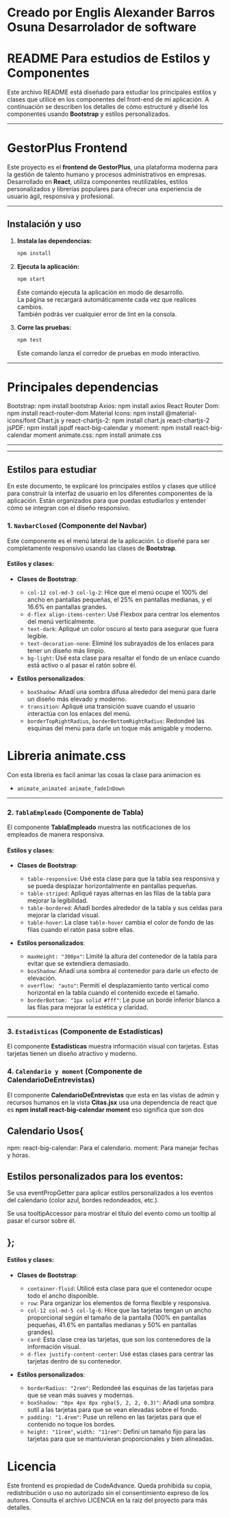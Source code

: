 # Creado por Englis Alexander Barros Osuna Desarrolador de software

# README Para estudios de Estilos y Componentes

Este archivo README está diseñado para estudiar los principales estilos y clases que utilicé en los componentes del front-end de mi aplicación. A continuación se describen los detalles de cómo estructuré y diseñé los componentes usando **Bootstrap** y estilos personalizados.

---

# GestorPlus Frontend

Este proyecto es el **frontend de GestorPlus**, una plataforma moderna para la gestión de talento humano y procesos administrativos en empresas.  
Desarrollado en **React**, utiliza componentes reutilizables, estilos personalizados y librerías populares para ofrecer una experiencia de usuario ágil, responsiva y profesional.

---

## Instalación y uso

1. **Instala las dependencias:**

   ```sh
   npm install
   ```

2. **Ejecuta la aplicación:**

   ```sh
   npm start
   ```

   Este comando ejecuta la aplicación en modo de desarrollo.\
   La página se recargará automáticamente cada vez que realices cambios.\
   También podrás ver cualquier error de lint en la consola.

3. **Corre las pruebas:**

   ```sh
   npm test
   ```

   Este comando lanza el corredor de pruebas en modo interactivo.

---

# Principales dependencias

Bootstrap: npm install bootstrap
Axios: npm install axios
React Router Dom: npm install react-router-dom
Material Icons: npm install @material-icons/font
Chart.js y react-chartjs-2: npm install chart.js react-chartjs-2
jsPDF: npm install jspdf
react-big-calendar y moment: npm install react-big-calendar moment
animate.css: npm install animate.css

---

---

## Estilos para estudiar

En este documento, te explicaré los principales estilos y clases que utilicé para construir la interfaz de usuario en los diferentes componentes de la aplicación. Están organizados para que puedas estudiarlos y entender cómo se integran con el diseño responsivo.

### 1. `NavbarClosed` (Componente del Navbar)

Este componente es el menú lateral de la aplicación. Lo diseñé para ser completamente responsivo usando las clases de **Bootstrap**.

#### Estilos y clases:

- **Clases de Bootstrap**:

  - `col-12 col-md-3 col-lg-2`: Hice que el menú ocupe el 100% del ancho en pantallas pequeñas, el 25% en pantallas medianas, y el 16.6% en pantallas grandes.
  - `d-flex align-items-center`: Usé Flexbox para centrar los elementos del menú verticalmente.
  - `text-dark`: Apliqué un color oscuro al texto para asegurar que fuera legible.
  - `text-decoration-none`: Eliminé los subrayados de los enlaces para tener un diseño más limpio.
  - `bg-light`: Usé esta clase para resaltar el fondo de un enlace cuando está activo o al pasar el ratón sobre él.

- **Estilos personalizados**:
  - `boxShadow`: Añadí una sombra difusa alrededor del menú para darle un diseño más elevado y moderno.
  - `transition`: Apliqué una transición suave cuando el usuario interactúa con los enlaces del menú.
  - `borderTopRightRadius`, `borderBottomRightRadius`: Redondeé las esquinas del menú para darle un toque más amigable y moderno.

# Libreria animate.css

Con esta libreria es facil animar las cosas la clase para animacion es

- `animate_animated animate_fadeInDown`

---

### 2. `TablaEmpleado` (Componente de Tabla)

El componente **TablaEmpleado** muestra las notificaciones de los empleados de manera responsiva.

#### Estilos y clases:

- **Clases de Bootstrap**:

  - `table-responsive`: Usé esta clase para que la tabla sea responsiva y se pueda desplazar horizontalmente en pantallas pequeñas.
  - `table-striped`: Apliqué rayas alternas en las filas de la tabla para mejorar la legibilidad.
  - `table-bordered`: Añadí bordes alrededor de la tabla y sus celdas para mejorar la claridad visual.
  - `table-hover`: La clase `table-hover` cambia el color de fondo de las filas cuando el ratón pasa sobre ellas.

- **Estilos personalizados**:
  - `maxHeight: "300px"`: Limité la altura del contenedor de la tabla para evitar que se extendiera demasiado.
  - `boxShadow`: Añadí una sombra al contenedor para darle un efecto de elevación.
  - `overflow: "auto"`: Permití el desplazamiento tanto vertical como horizontal en la tabla cuando el contenido excede el tamaño.
  - `borderBottom: "1px solid #fff"`: Le puse un borde inferior blanco a las filas para mejorar la estética y claridad.

---

### 3. `Estadisticas` (Componente de Estadísticas)

El componente **Estadisticas** muestra información visual con tarjetas. Estas tarjetas tienen un diseño atractivo y moderno.

### 4. `Calendario y moment` (Componente de CalendarioDeEntrevistas)

El componente **CalendarioDeEntrevistas** que esta en las vistas de admin y recursos humanos en la vista **Citas.jsx** usa una dependencia de react que es **npm install react-big-calendar moment** eso significa que son dos

## Calendario Usos{

npm:
react-big-calendar: Para el calendario.
moment: Para manejar fechas y horas.

## Estilos personalizados para los eventos:

Se usa eventPropGetter para aplicar estilos personalizados a los eventos del calendario (color azul, bordes redondeados, etc.).

Se usa tooltipAccessor para mostrar el título del evento como un tooltip al pasar el cursor sobre él.

## };

#### Estilos y clases:

- **Clases de Bootstrap**:

  - `container-fluid`: Utilicé esta clase para que el contenedor ocupe todo el ancho disponible.
  - `row`: Para organizar los elementos de forma flexible y responsiva.
  - `col-12 col-md-5 col-lg-6`: Hice que las tarjetas tengan un ancho proporcional según el tamaño de la pantalla (100% en pantallas pequeñas, 41.6% en pantallas medianas y 50% en pantallas grandes).
  - `card`: Esta clase crea las tarjetas, que son los contenedores de la información visual.
  - `d-flex justify-content-center`: Usé estas clases para centrar las tarjetas dentro de su contenedor.

- **Estilos personalizados**:
  - `borderRadius: "2rem"`: Redondeé las esquinas de las tarjetas para que se vean más suaves y modernas.
  - `boxShadow: "0px 4px 8px rgba(5, 2, 2, 0.3)"`: Añadí una sombra sutil a las tarjetas para que se vean elevadas sobre el fondo.
  - `padding: "1.4rem"`: Puse un relleno en las tarjetas para que el contenido no toque los bordes.
  - `height: "11rem"`, `width: "11rem"`: Definí un tamaño fijo para las tarjetas para que se mantuvieran proporcionales y bien alineadas.

# Licencia

Este frontend es propiedad de CodeAdvance.
Queda prohibida su copia, redistribución o uso no autorizado sin el consentimiento expreso de los autores.
Consulta el archivo LICENCIA en la raíz del proyecto para más detalles.
